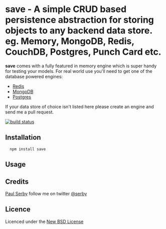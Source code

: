 # save - A simple CRUD based persistence abstraction for storing objects to any backend data store. eg. Memory, MongoDB, Redis, CouchDB, Postgres, Punch Card etc.

**save** comes with a fully featured in memory engine which is super handy for testing your models.
For real world use you'll need to get one of the database powered engines:
* [Redis](https://github.com/serby/save-redis)
* [MongoDB](https://github.com/serby/save-mongodb)
* [Postgres](https://github.com/serby/save-postgres)

If your data store of choice isn't listed here please create an engine and send me a pull request.

[![build status](https://secure.travis-ci.org/serby/entity-store.png)](http://travis-ci.org/serby/save)

## Installation

      npm install save

## Usage

## Credits
[Paul Serby](https://github.com/serby/) follow me on twitter [@serby](http://twitter.com/serby)

## Licence
Licenced under the [New BSD License](http://opensource.org/licenses/bsd-license.php)
